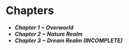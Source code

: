 # Chapters

* ___Chapter 1 ~ Overworld___
* ___Chapter 2 ~ Nature Realm___
* ___Chapter 3 ~ Dream Realm (INCOMPLETE)___
